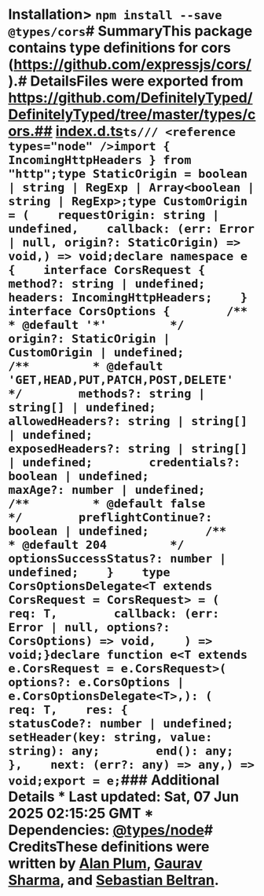 # Installation> `npm install --save @types/cors`# SummaryThis package contains type definitions for cors (https://github.com/expressjs/cors/).# DetailsFiles were exported from https://github.com/DefinitelyTyped/DefinitelyTyped/tree/master/types/cors.## [index.d.ts](https://github.com/DefinitelyTyped/DefinitelyTyped/tree/master/types/cors/index.d.ts)````ts/// <reference types="node" />import { IncomingHttpHeaders } from "http";type StaticOrigin = boolean | string | RegExp | Array<boolean | string | RegExp>;type CustomOrigin = (    requestOrigin: string | undefined,    callback: (err: Error | null, origin?: StaticOrigin) => void,) => void;declare namespace e {    interface CorsRequest {        method?: string | undefined;        headers: IncomingHttpHeaders;    }    interface CorsOptions {        /**         * @default '*'         */        origin?: StaticOrigin | CustomOrigin | undefined;        /**         * @default 'GET,HEAD,PUT,PATCH,POST,DELETE'         */        methods?: string | string[] | undefined;        allowedHeaders?: string | string[] | undefined;        exposedHeaders?: string | string[] | undefined;        credentials?: boolean | undefined;        maxAge?: number | undefined;        /**         * @default false         */        preflightContinue?: boolean | undefined;        /**         * @default 204         */        optionsSuccessStatus?: number | undefined;    }    type CorsOptionsDelegate<T extends CorsRequest = CorsRequest> = (        req: T,        callback: (err: Error | null, options?: CorsOptions) => void,    ) => void;}declare function e<T extends e.CorsRequest = e.CorsRequest>(    options?: e.CorsOptions | e.CorsOptionsDelegate<T>,): (    req: T,    res: {        statusCode?: number | undefined;        setHeader(key: string, value: string): any;        end(): any;    },    next: (err?: any) => any,) => void;export = e;````### Additional Details * Last updated: Sat, 07 Jun 2025 02:15:25 GMT * Dependencies: [@types/node](https://npmjs.com/package/@types/node)# CreditsThese definitions were written by [Alan Plum](https://github.com/pluma), [Gaurav Sharma](https://github.com/gtpan77), and [Sebastian Beltran](https://github.com/bjohansebas).
